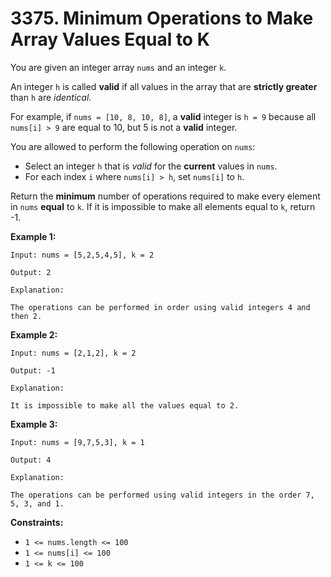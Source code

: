 # 3375. Minimum Operations to Make Array Values Equal to K

You are given an integer array `nums` and an integer `k`.

An integer `h` is called **valid** if all values in the array that are **strictly greater** than `h` are *identical*.

For example, if `nums = [10, 8, 10, 8]`, a **valid** integer is `h = 9` because all `nums[i] > 9` are equal to 10, but 5 is not a **valid** integer.

You are allowed to perform the following operation on `nums`:

- Select an integer `h` that is *valid* for the **current** values in `nums`.
- For each index `i` where `nums[i] > h`, set `nums[i]` to `h`.

Return the **minimum** number of operations required to make every element in `nums` **equal** to `k`. If it is impossible to make all elements equal to `k`, return -1.

**Example 1:**

```()
Input: nums = [5,2,5,4,5], k = 2

Output: 2

Explanation:

The operations can be performed in order using valid integers 4 and then 2.
```

**Example 2:**

```()
Input: nums = [2,1,2], k = 2

Output: -1

Explanation:

It is impossible to make all the values equal to 2.
```

**Example 3:**

```()
Input: nums = [9,7,5,3], k = 1

Output: 4

Explanation:

The operations can be performed using valid integers in the order 7, 5, 3, and 1.
```

**Constraints:**

- `1 <= nums.length <= 100`
- `1 <= nums[i] <= 100`
- `1 <= k <= 100`
